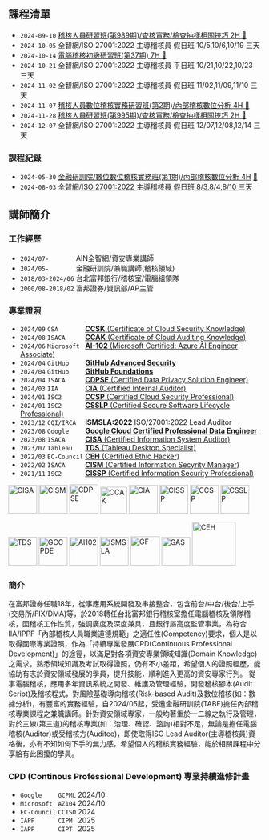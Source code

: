 ## 課程清單
* `2024-09-10` [稽核人員研習班(第989期)/查核實務/檢查抽樣相關技巧 2H 📌](https://www.tabf.org.tw/CourseDetail.aspx?PID=587526)
* `2024-10-05` 全智網/ISO 27001:2022 主導稽核員 假日班 10/5,10/6,10/19 三天
* `2024-10-14` [電腦稽核初級研習班(第37期) 7H 📌](https://www.tabf.org.tw/CourseDetail.aspx?PID=587447)
* `2024-10-21` 全智網/ISO 27001:2022 主導稽核員 平日班 10/21,10/22,10/23 三天
* `2024-11-02` 全智網/ISO 27001:2022 主導稽核員 假日班 11/02,11/09,11/10 三天
* `2024-11-07` [稽核人員數位稽核實務研習班(第2期)/內部稽核數位分析 4H 📌](https://www.tabf.org.tw/CourseDetail.aspx?PID=587435)
* `2024-11-28` [稽核人員研習班(第995期)/查核實務/檢查抽樣相關技巧 2H 📌](https://www.tabf.org.tw/CourseDetail.aspx?PID=587539)
* `2024-12-07` 全智網/ISO 27001:2022 主導稽核員 假日班 12/07,12/08,12/14 三天

### 課程紀錄
* `2024-05-30` [金融研訓院/數位數位稽核實務班(第1期)/內部稽核數位分析 4H](./20240530/) [📌](https://www.tabf.org.tw/CourseDetail.aspx?PID=564834)
* `2024-08-03` [全智網/ISO 27001:2022 主導稽核員 假日班 8/3,8/4,8/10 三天](./ISMSLA2022/)

  
## 講師簡介
### 工作經歷
* `2024/07-       ` AIN全智網/資安專業講師
* `2024/05-       ` 金融研訓院/兼職講師(稽核領域)
* `2018/03-2024/06` 台北富邦銀行/稽核室/電腦組領隊
* `2000/08-2018/02` 富邦證券/資訊部/AP主管

### 專業證照
* `2024/09` `CSA       ` [**CCSK** (Certificate of Cloud Security Knowledge)](https://www.credly.com/badges/d64bc9b4-4c2d-4d40-a2c9-8a9241d909c4)
* `2024/08` `ISACA     ` [**CCAK** (Certificate of Cloud Auditing Knowledge)](https://www.credly.com/badges/efec75c3-5ca6-4ac6-9fd1-bf7d91b31c8a)
* `2024/06` `Microsoft ` [**AI-102** (Microsoft Certified: Azure AI Engineer Associate)](https://learn.microsoft.com/api/credentials/share/en-us/arien-chen/81BEEDC7D1C66A02?sharingId=D66CACAF29F5D3)
*	`2024/04` `GitHub    ` [**GitHub Advanced Security**](https://www.credly.com/badges/22134de9-ac6f-41d2-afa1-f6089eea8e4f)
* `2024/04`	`GitHub    ` [**GitHub Foundations**](https://www.credly.com/badges/f9e60f53-e2d9-48d1-a9f8-7c7fa59d2fcd)
*	`2024/04` `ISACA     ` [**CDPSE** (Certified Data Privacy Solution Engineer)](https://www.credly.com/badges/4647b9f5-2935-4d08-bf05-1f201347cec4)
* `2024/03` `IIA       ` [**CIA** (Certified Internal Auditor)](https://www.credly.com/badges/c71d59e1-e355-459d-a272-21f3b08d892d)
*	`2024/01` `ISC2      ` [**CCSP** (Certified Cloud Security Professional)](https://www.credly.com/badges/4c6660a6-cdfe-4d94-b44d-d9a779091d3e)
* `2024/01` `ISC2      ` [**CSSLP** (Certified Secure Software Lifecycle Professional)](https://www.credly.com/badges/cc230878-880f-4a6f-b66f-91be25f0508b)
* `2023/12`	`CQI/IRCA  ` **ISMSLA:2022** ISO/27001:2022 Lead Auditor
* `2023/08`	`Google    ` [**Google Cloud Certified Professional Data Engineer**](https://www.credly.com/badges/52104d31-0d6f-4b00-a2d8-594e84cd6e2d)
* `2023/08` `ISACA     ` [**CISA** (Certified Information System Auditor)](https://www.credly.com/badges/69fcf619-5b8d-4f3c-a8d9-9199c78194dd)
* `2023/07` `Tableau   ` [**TDS** (Tableau Desktop Specialist)](https://www.credly.com/badges/b6615378-1446-4765-930b-900288d89564)
*	`2022/03` `EC-Council` [**CEH** (Certified Ethic Hacker)](https://aspen.eccouncil.org/VerifyBadge?type=certification&a=5iYy5cV4/Bpi34meRflirH2pVH7lMspcayUiKixBaxM=)
* `2022/02`	`ISACA     ` [**CISM** (Certified Information Secyrity Manager)](https://www.credly.com/badges/117709b3-73cb-4603-9bb6-09fa30a66c80)
*	`2021/11` `ISC2      ` [**CISSP** (Certified Information Security Professional)](https://www.credly.com/badges/feff5e3a-81c8-481c-bae1-03f9033de46c)

[<img width="57" alt="CISA" src="https://github.com/user-attachments/assets/d9b5b722-b8db-4739-b24f-d3d02153541b">](https://www.credly.com/badges/69fcf619-5b8d-4f3c-a8d9-9199c78194dd) 
[<img width="57" alt="CISM" src="https://github.com/user-attachments/assets/580047a3-c31d-45f2-9206-8f4c2aea4a17">](https://www.credly.com/badges/117709b3-73cb-4603-9bb6-09fa30a66c80) 
[<img width="58" alt="CDPSE" src="https://github.com/user-attachments/assets/a5cf3c7f-41fa-4da0-ab3c-95429e597f47">](https://www.credly.com/badges/4647b9f5-2935-4d08-bf05-1f201347cec4) 
[<img width="53" alt="CCAK" src="https://github.com/user-attachments/assets/1b6f2684-8515-42d9-9272-95cb83517623">](https://www.credly.com/badges/efec75c3-5ca6-4ac6-9fd1-bf7d91b31c8a) 
[<img width="57" alt="CIA" src="https://github.com/user-attachments/assets/1d7310d6-facf-445b-810b-50c72c277963">](https://www.credly.com/badges/c71d59e1-e355-459d-a272-21f3b08d892d) 
[<img width="57" alt="CISSP" src="https://github.com/user-attachments/assets/df0c0cf9-5909-4384-84f2-0706976749bb">](https://www.credly.com/badges/feff5e3a-81c8-481c-bae1-03f9033de46c)
[<img width="57" alt="CCSP" src="https://github.com/user-attachments/assets/9cb81846-eb01-46c0-abe5-926d5bb0a352">](https://www.credly.com/badges/4c6660a6-cdfe-4d94-b44d-d9a779091d3e) 
[<img width="57" alt="CSSLP" src="https://github.com/user-attachments/assets/d28e8b03-58f5-4258-92e0-e1f2739dc778">](https://www.credly.com/badges/cc230878-880f-4a6f-b66f-91be25f0508b) 

[<img width="57" alt="TDS" src="https://github.com/user-attachments/assets/bcdb8ee1-4bf6-4bbd-96b7-c76c00e3d1b6">](https://www.credly.com/badges/b6615378-1446-4765-930b-900288d89564) 
[<img width="57" alt="GCCPDE" src="https://github.com/user-attachments/assets/04c34123-3011-4abf-adfa-2083ab3518a9">](https://www.credly.com/badges/52104d31-0d6f-4b00-a2d8-594e84cd6e2d) 
[<img width="57" alt="AI102" src="https://github.com/user-attachments/assets/3cddb337-28b8-4e9a-8ea7-37931f727bc9">](https://learn.microsoft.com/api/credentials/share/en-us/arien-chen/81BEEDC7D1C66A02?sharingId=D66CACAF29F5D3) 
<img width="57" alt="ISMSLA" src="https://github.com/user-attachments/assets/5186a24b-c1fd-432f-a332-0ae20f42db69"> 
[<img width="58" alt="GF" src="https://github.com/user-attachments/assets/a44c0d5b-1fd1-469f-8e82-58b47a1f01fd">](https://www.credly.com/badges/f9e60f53-e2d9-48d1-a9f8-7c7fa59d2fcd) 
[<img width="57" alt="GAS" src="https://github.com/user-attachments/assets/58741a59-ef46-4758-9329-71694678a555">](https://www.credly.com/badges/22134de9-ac6f-41d2-afa1-f6089eea8e4f) 
[<img width="87" alt="CEH" src="https://github.com/user-attachments/assets/499b7413-5c37-4a3e-b602-01b442a3d409">](https://aspen.eccouncil.org/VerifyBadge?type=certification&a=5iYy5cV4/Bpi34meRflirH2pVH7lMspcayUiKixBaxM=) 

### 簡介
在富邦證券任職18年，從事應用系統開發及串接整合，包含前台/中台/後台/上手(交易所/FIX/DMA)等，於2018轉任台北富邦銀行稽核室擔任電腦稽核及領隊稽核，因稽核工作性質，強調廣度及深度兼具，且銀行屬高度監管事業，為符合IIA/IPPF「內部稽核人員職業道德規範」之適任性(Competency)要求，個人是以取得國際專業證照，作為「持續專業發展CPD(Continuous Professional Development)」的途徑，以滿足對各項資安專業領域知識(Domain Knowledge)之需求。熟悉領域知識及考試取得證照，仍有不小差距，希望個人的證照經歷，能協助有志於資安領域發展的學員，提升技能，順利進入更高的資安專家行列。
從事電腦稽核，應用多年資訊系統之開發、維護及管理經驗，開發稽核腳本(Audit Script)及稽核程式，對風險基礎導向稽核(Risk-based Audit)及數位稽核(如：數據分析)，有豐富的實務經驗，自2024/05起，受邀金融研訓院(TABF)擔任內部稽核專業課程之兼職講師。針對資安領域專家，一般均著重於一二線之執行及管理，對於三線(第三道)的稽核專業(如：治理、確認、諮詢)相對不足，無論是擔任電腦稽核(Auditor)或受稽核方(Auditee)，即使取得ISO Lead Auditor(主導稽核員)資格後，亦有不知如何下手的無力感，希望個人的稽核實務經驗，能於相關課程中分享給有此困擾的學員。

### CPD (Continous Professional Development) 專業持續進修計畫
* `Google    ` `GCPML` 2024/10
* `Microsoft ` `AZ104` 2024/10
* `EC-Council` `CCISO` 2024
* `IAPP      ` `CIPM ` 2025
* `IAPP      ` `CIPT ` 2025  










